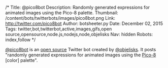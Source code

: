 /*
Title: @pico8bot
Description: Randomly generated expressions for animated images using the Pico-8 palette.
Thumbnail: /content/bots/twitterbots/images/pico8bot.png
Link: http://twitter.com/pico8bot
Author: botsheeter.py
Date: December 02, 2015
Tags: twitter,bot,twitterbot,active,images,gifs,open source,opensource,node.js,nodejs,node,objelisks
Nav: hidden
Robots: index,follow
*/

[@pico8bot](https://twitter.com/pico8bot) is an [open source](https://github.com/Objelisks/picobot) Twitter bot created by [@objelisks](https://twitter.com/objelisks). It posts "randomly generated expressions for animated images using the [Pico-8](http://pico-8.wikia.com/wiki/Pico-8_Wikia) [color] palette".

